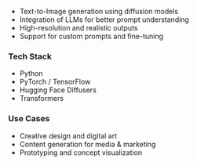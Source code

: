 * Text-to-Image generation using diffusion models
* Integration of LLMs for better prompt understanding
* High-resolution and realistic outputs
* Support for custom prompts and fine-tuning

### Tech Stack

* Python
* PyTorch / TensorFlow
* Hugging Face Diffusers
* Transformers

### Use Cases

* Creative design and digital art
* Content generation for media & marketing
* Prototyping and concept visualization
